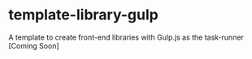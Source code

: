 # template-library-gulp
A template to create front-end libraries with Gulp.js as the task-runner [Coming Soon]
